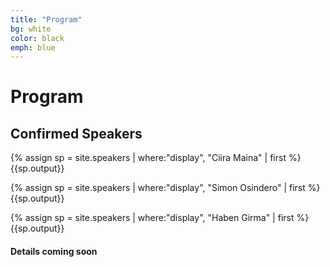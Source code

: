 ```yaml
---
title: "Program"
bg: white
color: black
emph: blue
---
```


# Program

## Confirmed Speakers

{% assign sp = site.speakers | where:"display", "Ciira Maina" | first %}
{{sp.output}}

{% assign sp = site.speakers | where:"display", "Simon Osindero" | first %}
{{sp.output}}

{% assign sp = site.speakers | where:"display", "Haben Girma" | first %}
{{sp.output}}


#### Details coming soon

